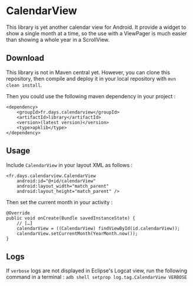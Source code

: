 # CalendarView

This library is yet another calendar view for Android. It provide a widget to show a single month at a time, so the use with a ViewPager is much easier than showing a whole year in a ScrollView.

## Download

This library is not in Maven central yet. However, you can clone this repository, then compile and deploy it in your local repository with `mvn clean install`.

Then you could use the following maven dependency in your project :

```
<dependency>
	<groupId>fr.days.calendarview</groupId>
	<artifactId>library</artifactId>
	<version>(latest version)</version>
	<type>apklib</type>
</dependency>
```

## Usage

Include `CalendarView` in your layout XML as follows :

```
<fr.days.calendarview.CalendarView
    android:id="@+id/calendarView"
   	android:layout_width="match_parent"
   	android:layout_height="match_parent" />
```

Then set the current month in your activity :

```
@Override
public void onCreate(Bundle savedInstanceState) {
	// […]
	calendarView = ((CalendarView) findViewById(id.calendarView));
	calendarView.setCurrentMonth(YearMonth.now());
}
```

## Logs

If `verbose` logs are not displayed in Eclipse's Logcat view, run the following command in a terminal : `adb shell setprop log.tag.CalendarView VERBOSE`